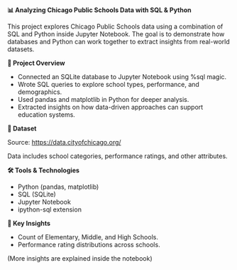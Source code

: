 **📊 Analyzing Chicago Public Schools Data with SQL & Python**

This project explores Chicago Public Schools data using a combination of SQL and Python inside Jupyter Notebook. The goal is to demonstrate how databases and Python can work together to extract insights from real-world datasets.

**🚀 Project Overview**

* Connected an SQLite database to Jupyter Notebook using %sql magic.
* Wrote SQL queries to explore school types, performance, and demographics.
* Used pandas and matplotlib in Python for deeper analysis.
* Extracted insights on how data-driven approaches can support education systems.

**📂 Dataset**

Source: https://data.cityofchicago.org/

 Data includes school categories, performance ratings, and other attributes.

 **🛠️ Tools & Technologies**

* Python (pandas, matplotlib)
* SQL (SQLite)
* Jupyter Notebook
* ipython-sql extension

**📑 Key Insights**

* Count of Elementary, Middle, and High Schools.
* Performance rating distributions across schools.
  
(More insights are explained inside the notebook)
